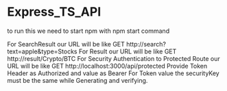 # Express_TS_API
to run this we need to start npm 
with npm start command

For SearchResult our URL will be like GET http://search?text=apple&type=Stocks
For Result our URL will be like GET http://result/Crypto/BTC
For Security Authentication to Protected Route our URL will be like GET http://localhost:3000/api/protected
Provide Token Header as Authorized and value as Bearer <Token>
    For Token value the securityKey must be the same while Generating and verifying.
  
